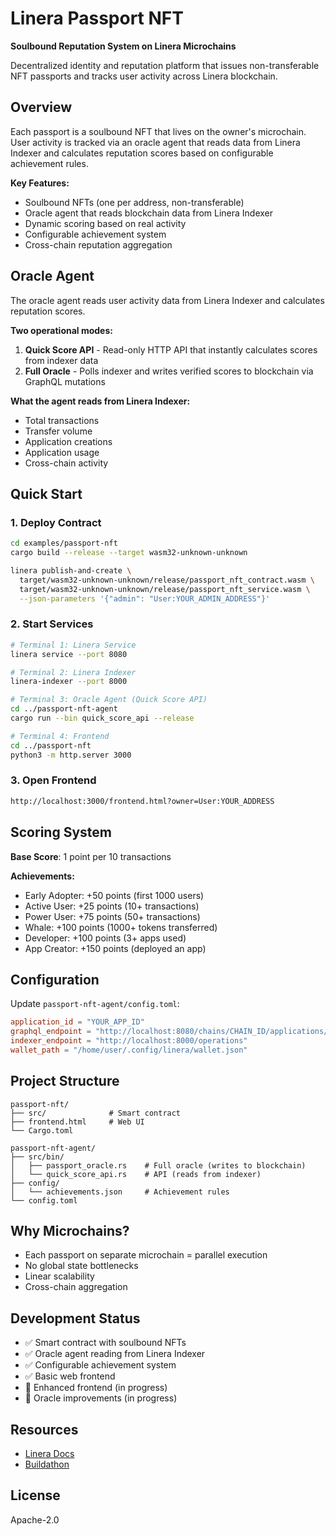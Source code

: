 # Linera Passport NFT

**Soulbound Reputation System on Linera Microchains**

Decentralized identity and reputation platform that issues non-transferable NFT passports and tracks user activity across Linera blockchain.

## Overview

Each passport is a soulbound NFT that lives on the owner's microchain. User activity is tracked via an oracle agent that reads data from Linera Indexer and calculates reputation scores based on configurable achievement rules.

**Key Features:**
- Soulbound NFTs (one per address, non-transferable)
- Oracle agent that reads blockchain data from Linera Indexer
- Dynamic scoring based on real activity
- Configurable achievement system
- Cross-chain reputation aggregation

## Oracle Agent

The oracle agent reads user activity data from Linera Indexer and calculates reputation scores.

**Two operational modes:**

1. **Quick Score API** - Read-only HTTP API that instantly calculates scores from indexer data
2. **Full Oracle** - Polls indexer and writes verified scores to blockchain via GraphQL mutations

**What the agent reads from Linera Indexer:**
- Total transactions
- Transfer volume
- Application creations
- Application usage
- Cross-chain activity

## Quick Start

### 1. Deploy Contract

```bash
cd examples/passport-nft
cargo build --release --target wasm32-unknown-unknown

linera publish-and-create \
  target/wasm32-unknown-unknown/release/passport_nft_contract.wasm \
  target/wasm32-unknown-unknown/release/passport_nft_service.wasm \
  --json-parameters '{"admin": "User:YOUR_ADMIN_ADDRESS"}'
```

### 2. Start Services

```bash
# Terminal 1: Linera Service
linera service --port 8080

# Terminal 2: Linera Indexer
linera-indexer --port 8000

# Terminal 3: Oracle Agent (Quick Score API)
cd ../passport-nft-agent
cargo run --bin quick_score_api --release

# Terminal 4: Frontend
cd ../passport-nft
python3 -m http.server 3000
```

### 3. Open Frontend

```bash
http://localhost:3000/frontend.html?owner=User:YOUR_ADDRESS
```

## Scoring System

**Base Score**: 1 point per 10 transactions

**Achievements:**
- Early Adopter: +50 points (first 1000 users)
- Active User: +25 points (10+ transactions)
- Power User: +75 points (50+ transactions)
- Whale: +100 points (1000+ tokens transferred)
- Developer: +100 points (3+ apps used)
- App Creator: +150 points (deployed an app)

## Configuration

Update `passport-nft-agent/config.toml`:

```toml
application_id = "YOUR_APP_ID"
graphql_endpoint = "http://localhost:8080/chains/CHAIN_ID/applications/APP_ID"
indexer_endpoint = "http://localhost:8000/operations"
wallet_path = "/home/user/.config/linera/wallet.json"
```

## Project Structure

```
passport-nft/
├── src/              # Smart contract
├── frontend.html     # Web UI
└── Cargo.toml

passport-nft-agent/
├── src/bin/
│   ├── passport_oracle.rs    # Full oracle (writes to blockchain)
│   └── quick_score_api.rs    # API (reads from indexer)
├── config/
│   └── achievements.json     # Achievement rules
└── config.toml
```

## Why Microchains?

- Each passport on separate microchain = parallel execution
- No global state bottlenecks
- Linear scalability
- Cross-chain aggregation

## Development Status

- ✅ Smart contract with soulbound NFTs
- ✅ Oracle agent reading from Linera Indexer
- ✅ Configurable achievement system
- ✅ Basic web frontend
- 🚧 Enhanced frontend (in progress)
- 🚧 Oracle improvements (in progress)

## Resources

- [Linera Docs](https://docs.linera.io)
- [Buildathon](https://linera.io/buildathon)

## License

Apache-2.0